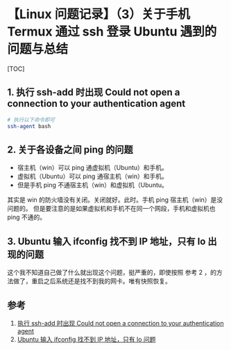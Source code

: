 # 【Linux 问题记录】（3）关于手机 Termux 通过 ssh 登录 Ubuntu 遇到的问题与总结

[TOC]


## 1.   执行 ssh-add 时出现 Could not open a connection to your authentication agent
```bash
# 执行以下命令即可
ssh-agent bash
```

## 2.  关于各设备之间 ping 的问题
* 宿主机（win）可以 ping 通虚拟机（Ubuntu）和手机。
* 虚拟机（Ubuntu）可以 ping 通宿主机（win）和手机。
* 但是手机 ping 不通宿主机（win）和虚拟机（Ubuntu。

其实是 win 的防火墙没有关闭。关闭就好。此时。手机 ping 宿主机（win）是没问题的。
但是要注意的是如果虚拟机和手机不在同一个网段，手机和虚拟机也 ping 不通的。

## 3. Ubuntu 输入 ifconfig 找不到 IP 地址，只有 lo 出现的问题

这个我不知道自己做了什么就出现这个问题，挺严重的，即使按照 参考 2 ，的方法做了，重启之后系统还是找不到我的网卡。唯有快照恢复。





## 参考
1. [执行 ssh-add 时出现 Could not open a connection to your authentication agent](https://www.cnblogs.com/sheldonxu/archive/2012/09/17/2688281.html)
2. [Ubuntu 输入 ifconfig 找不到 IP 地址，只有 lo 问题](<https://blog.csdn.net/weixin_42116341/article/details/81410805>)

